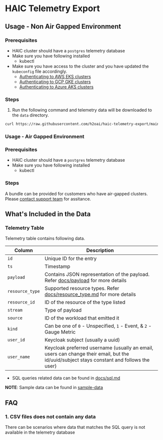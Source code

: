 # HAIC Telemetry Export


## Usage - Non Air Gapped Environment

### Prerequisites

- HAIC cluster should have a `postgres` telemetry database
- Make sure you have following installed
    - kubectl
- Make sure you have access to the cluster and you have updated the `kubeconfig` file accordingly.
    - [Authenticating to AWS EKS clusters](https://docs.aws.amazon.com/eks/latest/userguide/create-kubeconfig.html)
    - [Authenticating to GCP GKE clusters](https://cloud.google.com/kubernetes-engine/docs/how-to/cluster-access-for-kubectl)
    - [Authenticating to Azure  AKS clusters](https://learn.microsoft.com/en-us/cli/azure/aks?view=azure-cli-latest#az-aks-get-credentials)

### Steps

1. Run the following command and telemetry data will be downloaded to the `data` directory.

```bash
curl https://raw.githubusercontent.com/h2oai/haic-telemetry-export/main/scripts/export_telemetry.sh | bash
```

### Usage - Air Gapped Environment

### Prerequisites

- HAIC cluster should have a `postgres` telemetry database
- Make sure you have following installed
    - kubectl

### Steps
A bundle can be provided for customers who have air-gapped clusters. Please [contact support team](https://h2o.ai/resources/support/) for assitance.

## What's Included in the Data

### Telemetry Table

Telemetry table contains following data.

| Column        | Description                                                                                                                               |
|---------------|-------------------------------------------------------------------------------------------------------------------------------------------|
| `id`            | Unique ID for the entry                                                                                                                   |
| `ts`            | Timestamp                                                                                                                                 |
| `payload`       | Contains JSON representation of the payload. Refer [docs/payload](docs/payload.md) for more details                                       |
| `resource_type` | Supported resource types. Refer [docs/resource_type.md](docs/resource_type.md) for more details                                            |
| `resource_id`   | ID of the resource of the type listed                                                                                                     |
| `stream`        | Type of payload                                                                                                                           |
| `source`        | ID of the workload that emitted it                                                                                                        |
| `kind`          | Can be one of `0` - Unspecified, `1` - Event, & `2` - Gauge Metric                                                                        |
| `user_id`       | Keycloak subject (usually a uuid)                                                                                                         |
| `user_name`     | Keycloak preferred username (usually an email, users can change their email, but the id/uuid/subject stays constant and follows the user) |

- SQL queries related data can be found in [docs/sql.md](docs/sql.md)

__NOTE__: Sample data can be found in [sample-data](sample-data)

## FAQ

### 1. CSV files does not contain any data
There can be scenarios where data that matches the SQL query is not available in the telemetry database
